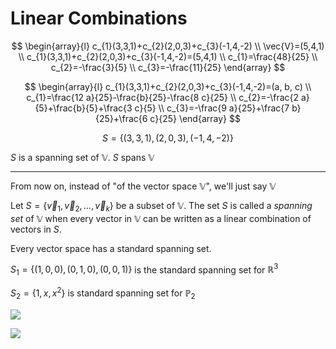 # Linear Combinations

$$
\begin{array}{l}
c_{1}(3,3,1)+c_{2}(2,0,3)+c_{3}(-1,4,-2) \\
\vec{V}=(5,4,1) \\
c_{1}(3,3,1)+c_{2}(2,0,3)+c_{3}(-1,4,-2)=(5,4,1) \\
c_{1}=\frac{48}{25} \\
c_{2}=-\frac{3}{5} \\
c_{3}=-\frac{11}{25}
\end{array}
$$

$$
\begin{array}{l}
c_{1}(3,3,1)+c_{2}(2,0,3)+c_{3}(-1,4,-2)=(a, b, c) \\
c_{1}=\frac{12 a}{25}-\frac{b}{25}-\frac{8 c}{25} \\
c_{2}=-\frac{2 a}{5}+\frac{b}{5}+\frac{3 c}{5} \\
c_{3}=-\frac{9 a}{25}+\frac{7 b}{25}+\frac{6 c}{25}
\end{array}
$$

$$
S=\{(3,3,1),(2,0,3),(-1,4,-2)\}
$$

$S$ is a spanning set of $\mathbb{V}$. $S$ spans $\mathbb{V}$

------------------------------------------------------------------------

From now on, instead of "of the vector space $\mathbb{V}$", we'll just
say $\mathbb{V}$

Let $S = \left\{ \vec{v}_1, \vec{v}_2, \dots, \vec{v}_k \right\}$ be a
subset of $\mathbb{V}$. The set $S$ is called a *spanning set* of
$\mathbb{V}$ when every vector in $\mathbb{V}$ can be written as a
linear combination of vectors in $S$.

Every vector space has a standard spanning set.

$S_{1}=\{(1,0,0),(0,1,0),(0,0,1)\}$ is the standard spanning set for
$\mathbb{R}^3$

$S_{2}=\left\{1, x, x^{2}\right\}$ is standard spanning set for
$\mathbb{P}_2$

![](!imgdir/1efc5d64dac58de63417920a5b435c2bd416598f.png)

![](!imgdir/6a0e8d7ceb25d79132f2379dc0d1788f3b289af1.png)
